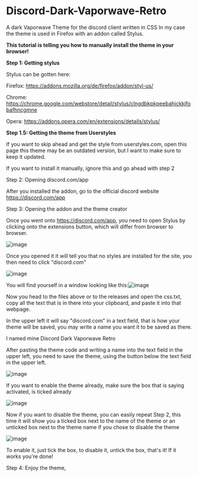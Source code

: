 # Discord-Dark-Vaporwave-Retro
A dark Vaporwave Theme for the discord client written in CSS
In my case the theme is used in Firefox with an addon called Stylus.

**This tutorial is telling you how to manually install the theme in your browser!**

**Step 1: Getting stylus**

Stylus can be gotten here:

Firefox: https://addons.mozilla.org/de/firefox/addon/styl-us/

Chrome: https://chrome.google.com/webstore/detail/stylus/clngdbkpkpeebahjckkjfobafhncgmne

Opera: https://addons.opera.com/en/extensions/details/stylus/

**Step 1.5: Getting the theme from Userstyles**

If you want to skip ahead and get the style from userstyles.com, open this page this theme may be an outdated version, but I want to make sure to keep it updated.

If you want to install it manually, ignore this and go ahead with step 2

Step 2: Opening discord.com/app

After you installed the addon, go to the official discord website https://discord.com/app

Step 3: Opening the addon and the theme creator

Once you went onto https://discord.com/app, you need to open Stylus by clicking onto the extensions button, which will differ from browser to browser.

![image](https://user-images.githubusercontent.com/64021242/232127853-a4222f49-d388-4a42-bd2e-7ec229fb3652.png)

Once you opened it it will tell you that no styles are installed for the site, you then need to click "discord.com"

![image](https://user-images.githubusercontent.com/64021242/232129492-99393395-d006-4c0c-af9c-0e82295200df.png)

You will find yourself in a window looking like this:![image](https://user-images.githubusercontent.com/64021242/232129691-e0ae0ba5-945b-4148-8dec-dfba9d4482ae.png)

Now you head to the files above or to the releases and open the css.txt, copy all the text that is in there into your clipboard, and paste it into that webpage.

In the upper left it will say "discord.com" in a text field, that is how your theme will be saved, you may write a name you want it to be saved as there.

I named mine Discord Dark Vaporwave Retro

After pasting the theme code and writing a name into the text field in the upper left, you need to save the theme, using the button below the text field in the upper left.

![image](https://user-images.githubusercontent.com/64021242/232131555-d2799564-9cd4-4415-bb05-dc8faa9b58bc.png)

If you want to enable the theme already, make sure the box that is saying activated, is ticked already

![image](https://user-images.githubusercontent.com/64021242/232131769-53e73b04-d38c-47fb-b7e4-e506d4eed7dc.png)

Now if you want to disable the theme, you can easily repeat Step 2, this time it will show you a ticked box next to the name of the theme or an unticked box next to the theme name if you chose to disable the theme

![image](https://user-images.githubusercontent.com/64021242/232132632-29e626ee-a434-4887-ab19-1d8a50b4c17e.png)

To enable it, just tick the box, to disable it, untick the box, that's it!
If it works you're done!

Step 4: Enjoy the theme, 
